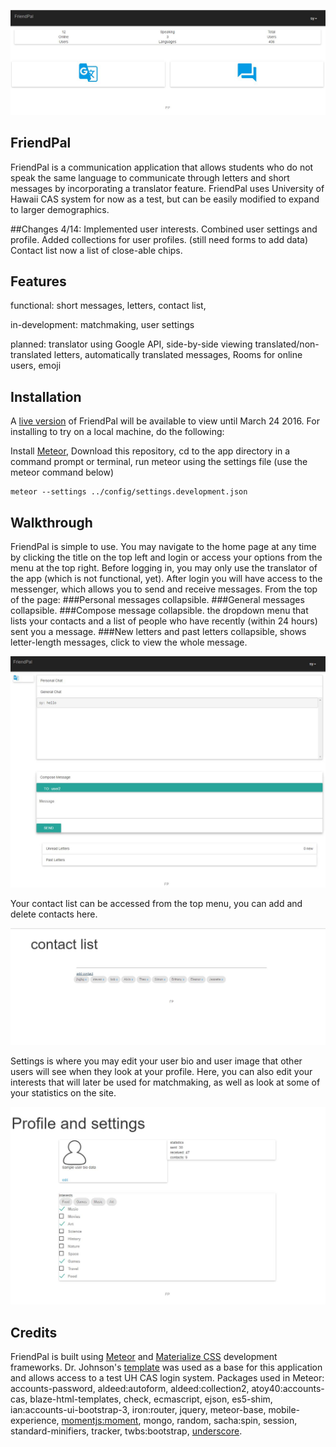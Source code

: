 ![](Home.JPG)

## FriendPal
FriendPal is a communication application that allows students who do not speak the same language to communicate
through letters and short messages by incorporating a translator feature. FriendPal uses University of Hawaii CAS system
for now as a test, but can be easily modified to expand to larger demographics.

##Changes
4/14:
Implemented user interests.
Combined user settings and profile.
Added collections for user profiles. (still need forms to add data)
Contact list now a list of close-able chips.

## Features
functional:
short messages,
letters,
contact list,

in-development:
matchmaking,
user settings

planned:
translator using Google API,
side-by-side viewing translated/non-translated letters,
automatically translated messages,
Rooms for online users,
emoji

## Installation
A [live version](http://www.friendpal.meteor.com) of FriendPal will be available to view until March 24 2016. For
installing to try on a local machine, do the following:

Install [Meteor](https://www.meteor.com/),
Download this repository,
cd to the app directory in a command prompt or terminal,
run meteor using the settings file (use the meteor command below)

```
meteor --settings ../config/settings.development.json
```

## Walkthrough
FriendPal is simple to use. You may navigate to the home page at any time by clicking the title on the top left and login
or access your options from the menu at the top right. Before logging in, you may only use the translator
of the app (which is not functional, yet).
After login you will have access to the messenger, which allows you to send and receive messages.
From the top of the page:
###Personal messages collapsible.
###General messages collapsible.
###Compose message collapsible. the
dropdown menu that lists your contacts and a list of people who have recently (within 24 hours) sent you a message.
###New letters and past letters collapsible, shows letter-length messages, click to view the whole message.

![](Messenger.JPG)

Your contact list can be accessed from the top menu, you can add and delete contacts here.

![](Contacts.JPG)

Settings is where you may edit your user bio and user image that other users will see when they look at your profile. Here, you can also  edit your interests that will later be used for matchmaking, as well as look at some of your statistics on the site.

![](Settings.JPG)

## Credits
FriendPal is built using [Meteor](https://www.meteor.com/) and [Materialize CSS](http://materializecss.com/)
development frameworks.
Dr. Johnson's [template](https://githu.com/ics-software-engineering/meteor-example-uh-cas) was used as a base
for this application and allows access to a test UH CAS login system.
Packages used in Meteor: accounts-password, aldeed:autoform, aldeed:collection2, atoy40:accounts-cas,
blaze-html-templates, check, ecmascript, ejson, es5-shim, ian:accounts-ui-bootstrap-3, iron:router, jquery,
meteor-base, mobile-experience, [momentjs:moment](http://momentjs.com), mongo, random, sacha:spin, session, standard-minifiers, tracker,
twbs:bootstrap, [underscore](http://underscorejs.org/).





